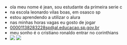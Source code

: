 - ola meu nome é jean, sou estudante da primeira serie c
- na escola leonardo vilas boas, em osasco sp
- estou aprendendo a utilizar o alura
- nas minhas horas vagas eu gosto de jogar
- 00001138283228sp@al.educacao.sp.gov.br
- meu sonho é o cristiano ronaldo entrar no corinthians
- ![](https://media1.tenor.com/m/4c6-vNszrIkAAAAd/obrigado-corinthians-f%C3%A3-do-corinthians.gif)
  ![](https://media.tenor.com/tUfYeY94bPgAAAAj/goose-dancing.gif)
